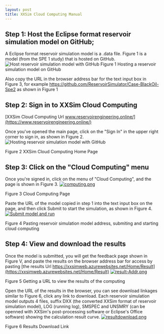 ```yaml
---
layout: post
title: XXSim Cloud Computing Manual
---
```

## Step 1: Host the Eclipse format reservoir simulation model on GitHub; 
A Eclipse format reservoir simulation model is a .data file.
Figure 1 is a model (from the SPE 1 study) that is hosted on GitHub. 
![Host reservoir simulation model with GitHub](https://i.postimg.cc/Y2x2cN3x/githubcase.png "GitHub sample")
Figure 1 Hosting a reservoir simulation model on GitHub

Also copy the URL in the browser address bar for the text input box in Figure 3, for example https://github.com/ReservoirSimulator/Case-BlackOil-Spe2 as shown in Figure 1

## Step 2: Sign in to XXSim Cloud Computing
[XXSim Cloud Computing Url www.reservoirengineering.online/](https://www.reservoirengineering.online/)

Once you've opened the main page, click on the "Sign In" in the upper right corner to sign in, as shown in Figure 2. ![Hosting reservoir simulation model with GitHub](https://i.postimg.cc/3Rw69V9G/home.png "Home Page")

Figure 2 XXSim Cloud Computing Home Page

## Step 3: Click on the "Cloud Computing" menu

Once you're signed in, click on the menu of "Cloud Computing", and the page is shown in Figure 3. [![computing.png](https://i.postimg.cc/6QQV2XYD/computing.png)](https://postimg.cc/YvJLZJc3)

Figure 3 Cloud Computing Page

Paste the URL of the model copied in step 1 into the text input box on the page, and then click Submit to start the simulation, as shown in Figure 4. [![Submit model and run](https://i.postimg.cc/pLMRLVXL/submit.png)](https://postimg.cc/ppCg0HFw)

Figure 4 Pasting reservoir simulation model address, submiting and starting cloud computing

## Step 4: View and download the results
Once the model is submitted, you will get the feedback page shown in Figure V, and paste the results on the browser address bar for access by pasting [the results Url https://xxsimweb.azurewebsites.net/Home/Result](https://xxsimweb.azurewebsites.net/Home/Result) [![result-Addr.png](https://i.postimg.cc/N0cg0sDx/result-Addr.png)](https://postimg.cc/4YWCLTrK)

Figure 5 Getting a URL to view the results of the computing

Open the URL of the results in the browser, you can see download linkages similar to Figure 6, click any link to download.
Each reservoir simulation model outputs 4 files, suffix DXX (the converted XXSim format of reservoir simulation model), LOG (running log), SMSPEC and UNSMRY (can be openned with XXSim's post-processing software or Eclipse's Office software) showing the calculation result curve. [![resultdownload.png](https://i.postimg.cc/MHN2qGr1/resultdownload.png)](https://postimg.cc/n94w1nxL)

Figure 6 Results Download Link
